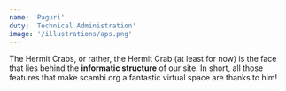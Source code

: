 ```yaml
---
name: 'Paguri'
duty: 'Technical Administration'
image: '/illustrations/aps.png'
---
```


The Hermit Crabs, or rather, the Hermit Crab (at least for now) is the face that lies behind the **informatic structure** of our site. In short, all those features that make scambi.org a fantastic virtual space are thanks to him!
